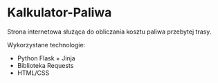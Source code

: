 # Kalkulator-Paliwa
Strona internetowa służąca do obliczania kosztu paliwa przebytej trasy.

Wykorzystane technologie:
- Python Flask + Jinja
- Biblioteka Requests
- HTML/CSS
